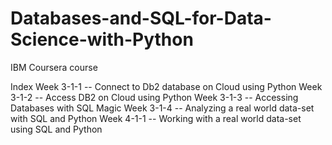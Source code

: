 # Databases-and-SQL-for-Data-Science-with-Python
IBM Coursera course

Index
Week 3-1-1 -- Connect to Db2 database on Cloud using Python
Week 3-1-2 -- Access DB2 on Cloud using Python
Week 3-1-3 -- Accessing Databases with SQL Magic
Week 3-1-4 -- Analyzing a real world data-set with SQL and Python
Week 4-1-1 -- Working with a real world data-set using SQL and Python
